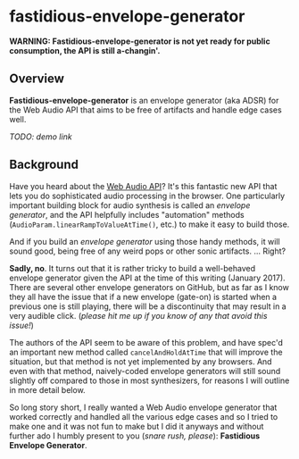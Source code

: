 # fastidious-envelope-generator

**WARNING: Fastidious-envelope-generator is not yet ready for public consumption, the API is still a-changin'.**

## Overview

**Fastidious-envelope-generator** is an envelope generator (aka ADSR) for the Web Audio API that aims to be free of artifacts and handle edge cases well.

*TODO: demo link*

## Background

Have you heard about the [Web Audio API](https://webaudio.github.io/web-audio-api/)? It's this fantastic new API that lets you do sophisticated audio processing in the browser. One particularly important building block for audio synthesis is called an *envelope generator*, and the API helpfully includes "automation" methods (`AudioParam.linearRampToValueAtTime()`, etc.) to make it easy to build those.

And if you build an *envelope generator* using those handy methods, it will sound good, being free of any weird pops or other sonic artifacts. ... Right?

**Sadly, no**. It turns out that it is rather tricky to build a well-behaved envelope generator given the API at the time of this writing (January 2017). There are several other envelope generators on GitHub, but as far as I know they all have the issue that if a new envelope (gate-on) is started when a previous one is still playing, there will be a discontinuity that may result in a very audible click. (*please hit me up if you know of any that avoid this issue!*)

The authors of the API seem to be aware of this problem, and have spec'd an important new method called `cancelAndHoldAtTime` that will improve the situation, but that method is not yet implemented by any browsers. And even with that method, naively-coded envelope generators will still sound slightly off compared to those in most synthesizers, for reasons I will outline in more detail below.

So long story short, I really wanted a Web Audio envelope generator that worked correctly and handled all the various edge cases and so I tried to make one and it was not fun to make but I did it anyways and without further ado I humbly present to you (*snare rush, please*): **Fastidious Envelope Generator**.
